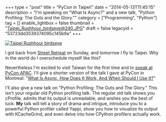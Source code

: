 +++
type = "post"
title = "PyCon in Taipei!"
date = "2014-05-13T11:45:15"
description = "I'm speaking on \"What Is Async?\" and a new talk, \"Python Profiling: The Guts and the Glory.\""
category = ["Programming", "Python"]
tag = []
enable_lightbox = false
thumbnail = "Taipei_Rushhour_birdseye@240.JPG"
draft = false
legacyid = "53723dd3539374095c145b9a"
+++

<p><a href="http://commons.wikimedia.org/wiki/File:Taipei_Rushhour_birdseye.JPG"><img style="display:block; margin-left:auto; margin-right:auto;" src="Taipei_Rushhour_birdseye.JPG" alt="Taipei Rushhour birdseye" title="Taipei Rushhour birdseye" />
</a></p>
<p>I got back from <a href="/blog/begging-2014/">Street Retreat</a> on Sunday, and tomorrow I fly to Taipei. Why in the world do I overschedule myself like this?</p>
<p>Nevertheless I'm excited to visit Taiwan for the first time and to <a href="https://tw.pycon.org/2014apac/en/program/">speak at PyCon APAC</a>. I'll give a shorter version of the talk I gave at PyCon in Montreal: "<a href="/blog/pycon-2014-video-what-is-async/">What Is Async, How Does It Work, And When Should I Use It?</a>"</p>
<p>I'll also give a new talk on "Python Profiling: The Guts and The Glory." This isn't your regular old Python profiling talk. The regular old talk shows you cProfile, admits that its output is unreadable, and wishes you the best of luck. <strong>My</strong> talk will tell a story of drama and intrigue, introduce you to a powerful Python profiler called Yappi, show you how to visualize its output with KCacheGrind, and even delve into how CPython profilers actually work.</p>
